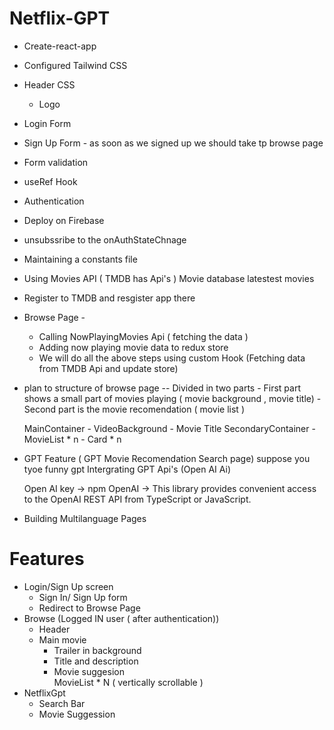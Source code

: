 # Netflix-GPT

- Create-react-app
- Configured Tailwind CSS
- Header CSS
    - Logo 
- Login Form
- Sign Up Form  - as soon as we signed up we should take tp browse page 
- Form validation
- useRef Hook
- Authentication 
- Deploy on Firebase 
- unsubssribe to the onAuthStateChnage 
- Maintaining a constants file 
- Using Movies API ( TMDB has Api's ) Movie database latestest movies 
- Register to TMDB and resgister app there 
- Browse Page - 
    - Calling NowPlayingMovies Api ( fetching the data )
    - Adding now playing movie data to redux store
    - We will do all the above steps using custom Hook (Fetching data from TMDB Api and update store)

- plan to structure of browse page 
    -- Divided in two parts 
        - First part shows a small part of movies playing ( movie background , movie title)
        - Second part is the movie recomendation ( movie list )

    MainContainer 
        - VideoBackground 
        - Movie Title
    SecondaryContainer 
        - MovieList * n
            - Card * n

 - GPT Feature ( GPT Movie Recomendation Search page) suppose you tyoe funny gpt 
    Intergrating GPT Api's (Open AI Ai)

    Open AI key -> 
    npm OpenAI -> This library provides convenient access to the OpenAI REST API from TypeScript or JavaScript.


- Building Multilanguage Pages 


# Features 
- Login/Sign Up screen 
    - Sign In/ Sign Up form 
    - Redirect to Browse Page 
- Browse (Logged IN user ( after authentication))
    - Header 
    - Main movie 
        - Trailer in background 
        - Title and description
        - Movie suggesion   
            MovieList * N ( vertically scrollable )
- NetflixGpt 
    - Search Bar 
    - Movie Suggession

